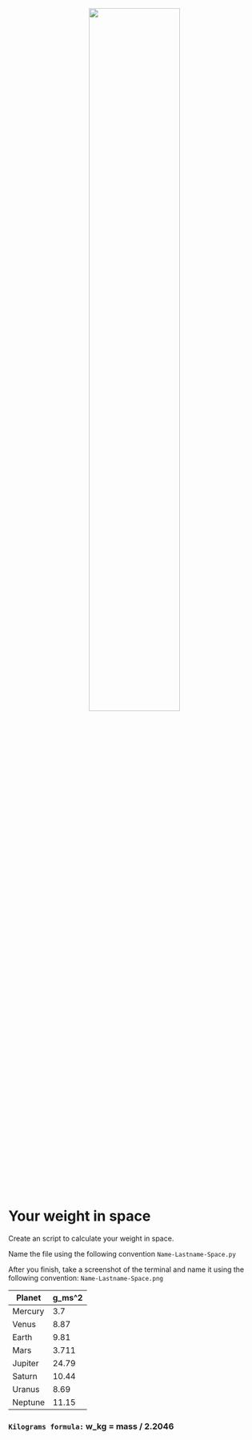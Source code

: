 
<div style="text-align:center">
        <img    src="https://spaceplace.nasa.gov/review/planets-weight/planets-weight3.en.png"
                width="60%" 
                height="60%" />
                
</div>
<br>

# Your weight in space
Create an script to calculate your weight in space.

Name the file using the following convention `Name-Lastname-Space.py`

After you finish, take a screenshot of the terminal and name it using the following convention: `Name-Lastname-Space.png`


| Planet | g_ms^2 | 
|-----------|--------|
| Mercury | 3.7 |
| Venus | 8.87 |
| Earth | 9.81 |
| Mars  | 3.711|
| Jupiter| 24.79 |
| Saturn| 10.44 |
| Uranus|8.69 |
|Neptune|11.15|

### `Kilograms formula:` w_kg = mass / 2.2046